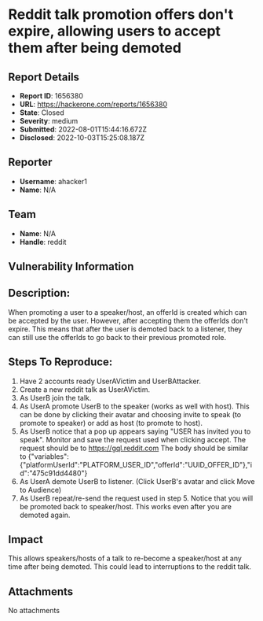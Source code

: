 # Reddit talk promotion offers don't expire, allowing users to accept them after being demoted

## Report Details
- **Report ID**: 1656380
- **URL**: https://hackerone.com/reports/1656380
- **State**: Closed
- **Severity**: medium
- **Submitted**: 2022-08-01T15:44:16.672Z
- **Disclosed**: 2022-10-03T15:25:08.187Z

## Reporter
- **Username**: ahacker1
- **Name**: N/A

## Team
- **Name**: N/A
- **Handle**: reddit

## Vulnerability Information
## Description: 

When promoting a user to a speaker/host, an offerId is created which can be accepted by the user. However, after accepting them the offerIds don't expire. This means that after the user is demoted back to a listener, they can still use the offerIds to go back to their previous promoted role.

## Steps To Reproduce:

1. Have 2 accounts ready UserAVictim and UserBAttacker.
2. Create a new reddit talk as UserAVictim.
3. As UserB join the talk.
4. As UserA promote UserB to the speaker (works as well with host). This can be done by clicking their avatar and choosing invite to speak (to promote to speaker) or add as host (to promote to host).
5. As UserB notice that a pop up appears saying "USER has invited you to speak". Monitor and save the request used when clicking accept.
The request should be to https://gql.reddit.com 
The body should be similar to 
{"variables":{"platformUserId":"PLATFORM_USER_ID","offerId":"UUID_OFFER_ID"},"id":"475c91dd4480"}
6. As UserA demote UserB to listener. (Click UserB's avatar and click Move to Audience)
7. As UserB repeat/re-send the request used in step 5. Notice that you will be promoted back to speaker/host.
This works even after you are demoted again.

## Impact

This allows speakers/hosts of a talk to re-become a speaker/host at any time after being demoted. This could lead to interruptions to the reddit talk.

## Attachments
No attachments
